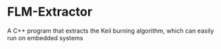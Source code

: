 # FLM-Extractor
A C++ program that extracts the Keil burning algorithm, which can easily run on embedded systems
